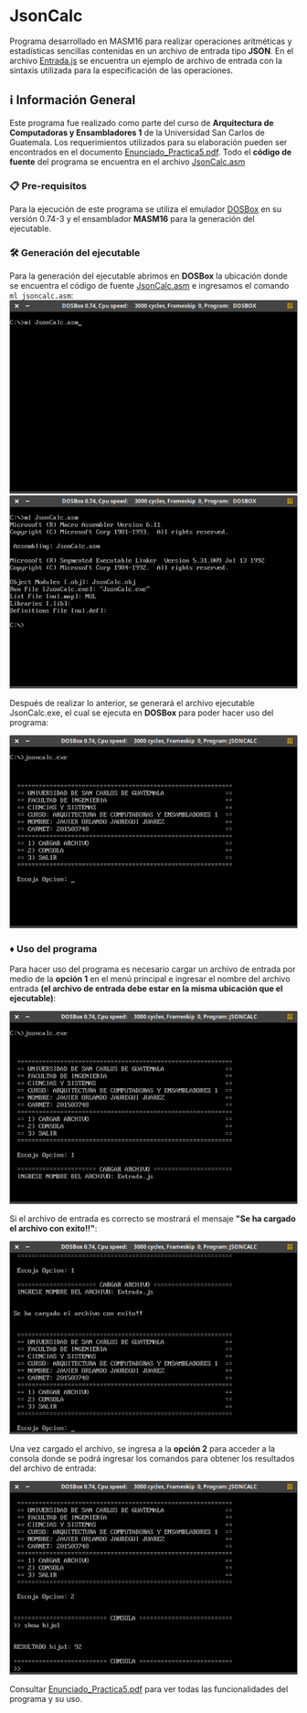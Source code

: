 # JsonCalc
Programa desarrollado en MASM16 para realizar operaciones aritméticas y estadísticas sencillas contenidas en un archivo de entrada tipo **JSON**. En el archivo [Entrada.js](Entrada.js) se encuentra un ejemplo de archivo de entrada con la sintaxis utilizada para la especificación de las operaciones.

## :information_source:  Información General

Este programa fue realizado como parte del curso de **Arquitectura de Computadoras y Ensambladores 1** de la Universidad San Carlos de Guatemala. Los requerimientos utilizados para su elaboración pueden ser encontrados en el documento [Enunciado_Practica5.pdf](Enunciado_Practica5.pdf). Todo el **código de fuente** del programa se encuentra en el archivo [JsonCalc.asm](JsonCalc.asm)

### 📋 Pre-requisitos

Para la ejecución de este programa se utiliza el emulador [DOSBox](https://www.dosbox.com/) en su versión 0.74-3 y el ensamblador **MASM16** para la generación del ejecutable.

### 🛠️ Generación del ejecutable

Para la generación del ejecutable abrimos en **DOSBox** la ubicación donde se encuentra el código de fuente [JsonCalc.asm](JsonCalc.asm) e ingresamos el comando `ml jsoncalc.asm`:
![Captura generación ejecutable 1](Capturas/genejecutable1.png)
![Captura generación ejecutable 2](Capturas/genejecutable2.png)

Después de realizar lo anterior, se generará el archivo ejecutable JsonCalc.exe, el cual se ejecuta en **DOSBox** para poder hacer uso del programa:

![Ejecutable](Capturas/ejecutable.png)

### :diamonds: Uso del programa

Para hacer uso del programa es necesario cargar un archivo de entrada por medio de la **opción 1** en el menú principal e ingresar el nombre del archivo entrada **(el archivo de entrada debe estar en la misma ubicación que el ejecutable)**:

![Entrada](Capturas/Entrada.png)

Si el archivo de entrada es correcto se mostrará el mensaje **"Se ha cargado el archivo con exito!!"**:

![Entrada2](Capturas/Entrada2.png)

Una vez cargado el archivo, se ingresa a la **opción 2** para acceder a la consola donde se podrá ingresar los comandos para obtener los resultados del archivo de entrada:

![Operaciones](Capturas/Operaciones.png)

Consultar [Enunciado_Practica5.pdf](Enunciado_Practica5.pdf) para ver todas las funcionalidades del programa y su uso.
